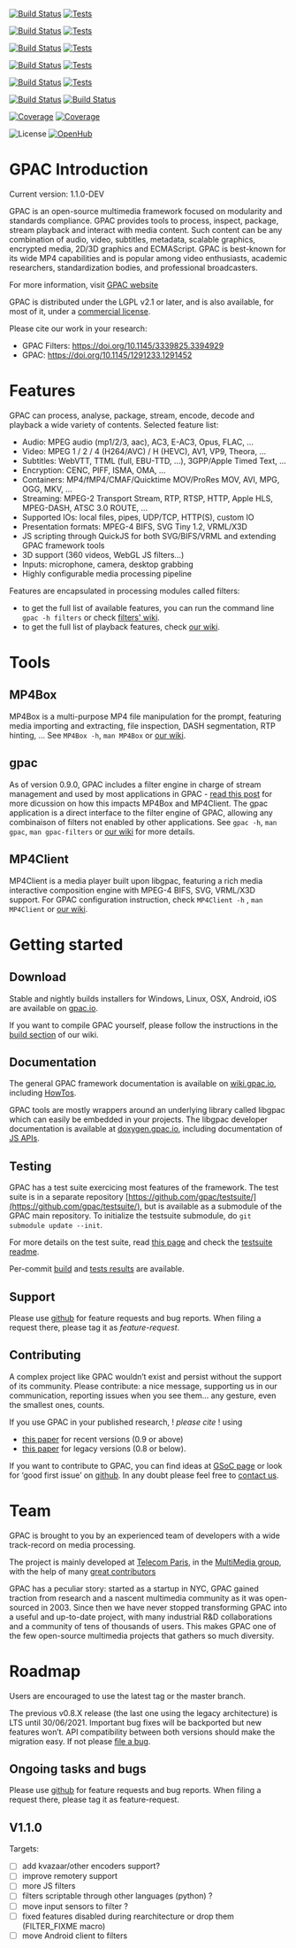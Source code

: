 [![Build Status](https://tests.gpac.io/testres/badge/build/ubuntu64)](https://buildbot.gpac.io/#/grid?branch=master)
[![Tests](https://tests.gpac.io/testres/badge/tests/linux64)](https://tests.gpac.io/)

[![Build Status](https://tests.gpac.io/testres/badge/build/ubuntu32)](https://buildbot.gpac.io/#/grid?branch=master)
[![Tests](https://tests.gpac.io/testres/badge/tests/linux32)](https://tests.gpac.io/)

[![Build Status](https://tests.gpac.io/testres/badge/build/windows64)](https://buildbot.gpac.io/#/grid?branch=master)
[![Tests](https://tests.gpac.io/testres/badge/tests/win64)](https://tests.gpac.io/)

[![Build Status](https://tests.gpac.io/testres/badge/build/windows32)](https://buildbot.gpac.io/#/grid?branch=master)
[![Tests](https://tests.gpac.io/testres/badge/tests/win32)](https://tests.gpac.io/)

[![Build Status](https://tests.gpac.io/testres/badge/build/macos)](https://buildbot.gpac.io/#/grid?branch=master)
[![Tests](https://tests.gpac.io/testres/badge/tests/macos)](https://tests.gpac.io/)

[![Build Status](https://tests.gpac.io/testres/badge/build/ios)](https://buildbot.gpac.io/#/grid?branch=master)
[![Build Status](https://tests.gpac.io/testres/badge/build/android)](https://buildbot.gpac.io/#/grid?branch=master)

[![Coverage](https://tests.gpac.io/testres/badge/cov/linux64?branch=master)](https://tests.gpac.io/testres/)
[![Coverage](https://tests.gpac.io/testres/badge/covfn/linux64?branch=master)](https://tests.gpac.io/testres/)

![License](https://img.shields.io/badge/license-LGPL-blue.svg)
[![OpenHub](https://www.openhub.net/p/gpac/widgets/project_thin_badge.gif)](https://www.openhub.net/p/gpac)


# GPAC Introduction
Current version: 1.1.0-DEV

GPAC is an open-source multimedia framework focused on modularity and standards compliance.
GPAC provides tools to process, inspect, package, stream playback and interact with media content. Such content can be any combination of audio, video, subtitles, metadata, scalable graphics, encrypted media, 2D/3D graphics and ECMAScript.
GPAC is best-known for its wide MP4 capabilities and is popular among video enthusiasts, academic researchers, standardization bodies, and professional broadcasters.

For more information, visit [GPAC website](http://gpac.io)

GPAC is distributed under the LGPL v2.1 or later, and is also available, for most of it, under a [commercial license](https://www.gpac-licensing.com).

Please cite our work in your research:
- GPAC Filters: https://doi.org/10.1145/3339825.3394929
- GPAC: https://doi.org/10.1145/1291233.1291452

# Features

GPAC can process, analyse, package, stream, encode, decode and playback a wide variety of contents. Selected feature list:
- Audio: MPEG audio (mp1/2/3, aac), AC3, E-AC3, Opus, FLAC, …
- Video: MPEG 1 / 2 / 4 (H264/AVC) / H (HEVC), AV1, VP9, Theora, ...
- Subtitles: WebVTT, TTML (full, EBU-TTD, …), 3GPP/Apple Timed Text, …
- Encryption: CENC, PIFF, ISMA, OMA, ...
- Containers: MP4/fMP4/CMAF/Quicktime MOV/ProRes MOV, AVI, MPG, OGG, MKV, ...
- Streaming: MPEG-2 Transport Stream, RTP, RTSP, HTTP, Apple HLS, MPEG-DASH, ATSC 3.0 ROUTE, ...
- Supported IOs: local files, pipes, UDP/TCP, HTTP(S), custom IO
- Presentation formats: MPEG-4 BIFS, SVG Tiny 1.2, VRML/X3D
- JS scripting through QuickJS for both SVG/BIFS/VRML and extending GPAC framework tools
- 3D support (360 videos, WebGL JS filters…)
- Inputs: microphone, camera, desktop grabbing
- Highly configurable media processing pipeline

Features are encapsulated in processing modules called filters:
- to get the full list of available features, you can run the command line `gpac -h filters` or check [filters' wiki](https://github.com/gpac/gpac/wiki/Filters).
- to get the full list of playback features, check [our wiki](https://github.com/gpac/gpac/wiki/Player-Features).


# Tools

## MP4Box
MP4Box is a multi-purpose MP4 file manipulation for the prompt, featuring media importing and extracting, file inspection, DASH segmentation, RTP hinting, ... See `MP4Box -h`, `man MP4Box` or [our wiki](https://wiki.gpac.io/MP4Box-Introduction).


## gpac 
As of version 0.9.0, GPAC includes a filter engine in charge of stream management and used by most applications in GPAC - [read this post](https://wiki.gpac.io/Rearchitecture) for more dicussion on how this impacts MP4Box and MP4Client.
The gpac application is a direct interface to the filter engine of GPAC, allowing any combinaison of filters not enabled by other applications. See `gpac -h`, `man gpac`, `man gpac-filters` or [our wiki](https://wiki.gpac.io/Filters) for more details.

## MP4Client
MP4Client is a media player built upon libgpac, featuring a rich media interactive composition engine with MPEG-4 BIFS, SVG, VRML/X3D support.
For GPAC configuration instruction, check `MP4Client -h` ,  `man MP4Client` or [our wiki](https://wiki.gpac.io/mp4client).



# Getting started
## Download
Stable and nightly builds installers for Windows, Linux, OSX, Android, iOS are available on [gpac.io](https://gpac.wp.imt.fr/downloads/).

If you want to compile GPAC yourself, please follow the instructions in the [build section](https://wiki.gpac.io/Build-Introduction) of our wiki.

## Documentation
The general GPAC framework documentation is available on [wiki.gpac.io](https://wiki.gpac.io), including [HowTos](https://github.com/gpac/gpac/wiki/Howtos).

GPAC tools are mostly wrappers around an underlying library called libgpac which can easily be embedded in your projects. The libgpac developer documentation is available at [doxygen.gpac.io](https://doxygen.gpac.io), including documentation of [JS APIs](https://doxygen.gpac.io/group__jsapi__grp.html).


## Testing
GPAC has a test suite exercicing most features of the framework. The test suite is in a separate repository [https://github.com/gpac/testsuite/](https://github.com/gpac/testsuite/), but is available as a submodule of the GPAC main repository. To initialize the testsuite submodule, do `git submodule update --init`.

For more details on the test suite, read [this page](https://github.com/gpac/gpac/wiki/GPAC_tests) and check the [testsuite readme](https://github.com/gpac/testsuite).

Per-commit [build](https://buildbot.gpac.io/) and [tests results](https://tests.gpac.io) are available.


## Support 
Please use [github](https://github.com/gpac/gpac/issues) for feature requests and bug reports. When filing a request there, please tag it as _feature-request_.	

## Contributing
A complex project like GPAC wouldn’t exist and persist without the support of its community. Please contribute: a nice message, supporting us in our communication, reporting issues when you see them… any gesture, even the smallest ones, counts. 

If you use GPAC in your published research, ! _please cite_ ! using
- [this paper](https://dl.acm.org/doi/abs/10.1145/3339825.3394929) for recent versions (0.9 or above) 
- [this paper](https://dl.acm.org/doi/abs/10.1145/1291233.1291452) for legacy versions (0.8 or below).

If you want to contribute to GPAC, you can find ideas at [GSoC page](https://gpac.wp.imt.fr/jobs/google-summer-of-code-ideas/) or look for ‘good first issue’ on  [github](https://github.com/gpac/gpac/issues). In any doubt please feel free to [contact us](mailto:contact@gpac.io).

# Team
GPAC is brought to you by an experienced team of developers with a wide track-record on media processing. 

The project is mainly developed at [Telecom Paris](https://www.telecom-paris.fr/), in the [MultiMedia group](http://www.tsi.telecom-paristech.fr/mm/), with the help of many [great contributors](https://github.com/gpac/gpac/graphs/contributors)

GPAC has a peculiar story: started as a startup in NYC, GPAC gained traction from research and a nascent multimedia community as it was open-sourced in 2003. Since then we have never stopped transforming GPAC into a useful and up-to-date project, with many industrial R&D collaborations and a community of tens of thousands of users. This makes GPAC one of the few open-source multimedia projects that gathers so much diversity.


# Roadmap
Users are encouraged to use the latest tag or the master branch.

The previous v0.8.X release (the last one using the legacy architecture) is LTS until 30/06/2021. Important bug fixes will be backported but new features won’t. API compatibility between both versions should make the migration easy. If not please [file a bug](https://github.com/gpac/gpac/issues).

## Ongoing tasks and bugs
Please use [github](https://github.com/gpac/gpac/issues) for feature requests and bug reports. When filing a request there, please tag it as feature-request.	

## V1.1.0
Targets:
- [ ] add kvazaar/other encoders support?
- [ ] improve remotery support
- [ ] more JS filters
- [ ] filters scriptable through other languages (python) ?
- [ ] move input sensors to filter ?
- [ ] fixed features disabled during rearchitecture or drop them (FILTER_FIXME macro)
- [ ] move Android client to filters
